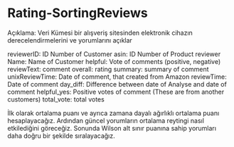# Rating-SortingReviews

Açıklama: Veri Kümesi bir alışveriş sitesinden  elektronik cihazın derecelendirmelerini ve yorumlarını açıklar

reviewerID: ID Number of Customer
asin: ID Number of Product
reviewer Name: Name of Customer
helpful: Vote of comments (positive, negative)
reviewText: comment
overall: rating
summary: summary of comment
unixReviewTime: Date of comment, that created from Amazon
reviewTime: Date of comment
day_diff: Difference between date of Analyse and date of comment
helpful_yes: Positive votes of comment (These are from another customers)
total_vote: total votes

İlk olarak ortalama puanı ve ayrıca zamana dayalı ağırlıklı ortalama puanı hesaplayacağız. Ardından güncel yorumların ortalama reytingi nasıl etkilediğini göreceğiz.
Sonunda Wilson alt sınır puanına sahip yorumları daha doğru bir şekilde sıralayacağız.

